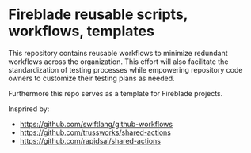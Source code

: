 # Fireblade reusable scripts, workflows, templates

This repository contains reusable workflows to minimize redundant workflows across the organization. 
This effort will also facilitate the standardization of testing processes while empowering repository code owners to customize their testing plans as needed. 

Furthermore this repo serves as a template for Fireblade projects.

Insprired by:

- https://github.com/swiftlang/github-workflows
- https://github.com/trussworks/shared-actions
- https://github.com/rapidsai/shared-actions